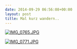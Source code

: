 ```yaml
---
date: 2014-09-29 06:56:08+00:00
layout: post
title: Mal kurz wandern..
---
```


[![IMG_0765.JPG](http://clemi.ag3r.at/wp-content/uploads/2014/09/IMG_0765.jpg)](http://clemi.ag3r.at/wp-content/uploads/2014/09/IMG_0765.jpg)  
  
[![IMG_0771.JPG](http://clemi.ag3r.at/wp-content/uploads/2014/09/IMG_0771.jpg)](http://clemi.ag3r.at/wp-content/uploads/2014/09/IMG_0771.jpg)
